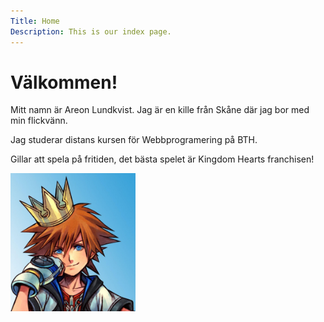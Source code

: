 ```yaml
---
Title: Home
Description: This is our index page.
---
```


Välkommen!
==========================

Mitt namn är Areon Lundkvist. Jag är en kille från Skåne där jag bor med min flickvänn.

Jag studerar distans kursen för Webbprogramering på BTH.

Gillar att spela på fritiden, det bästa spelet är Kingdom Hearts franchisen!

<img src="assets/img/skh.jpg" width="200" alt="Sora, Kingdom Hearts">

<!-- ![Sora, Kingdom Hearts](assets/img/skh.jpg "Sora, Kingdom Hearts" ){width=200px} -->

